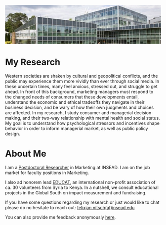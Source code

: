 
![INSEAD](/images/header.jpeg)

# My Research

Western societies are shaken by cultural and geopolitical conflicts, and the public may experience them more vividly than ever through social media. In these uncertain times, many feel anxious, stressed out, and struggle to get ahead. In front of this background, marketing managers must respond to the changed needs of consumers that these developments entail, understand the economic and ethical tradeoffs they navigate in their business decision, and be wary of how their own judgments and choices are affected. In my research, I study consumer and managerial decision-making, and their two-way relationship with mental health and social status. My goal is to understand how psychological stressors and incentives shape behavior in order to inform managerial market, as well as public policy design.

# About Me

I am a [Postdoctoral Researcher](https://www.insead.edu/faculty-research/faculty/felix-jan-nitsch) in Marketing at INSEAD. I am on the job market for faculty positions in Marketing.

I also ad honorem lead [EDUCAT](https://www.educatgermany.com), an international non-profit association of ca. 30 volunteers from Syria to Kenya. In a nutshell, we consult educational projects in the Global South on impact measurement and fundraising.

If you have some questions regarding my research or just would like to chat please do no hesitate to reach out: [felixjan.nitsch(at)insead.edu](mailto:felixjan.nitsch@insead.edu)

You can also provide me feedback anonymously [here](https://www.admonymous.co/nitschfj).